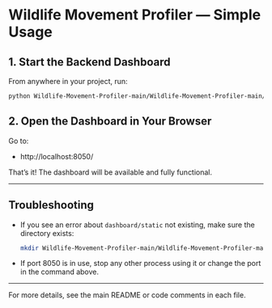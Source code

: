 # Wildlife Movement Profiler — Simple Usage

## 1. Start the Backend Dashboard

From anywhere in your project, run:
```sh
python Wildlife-Movement-Profiler-main/Wildlife-Movement-Profiler-main/dashboard/app.py
```

## 2. Open the Dashboard in Your Browser

Go to:
- http://localhost:8050/

That’s it! The dashboard will be available and fully functional.

---

## Troubleshooting
- If you see an error about `dashboard/static` not existing, make sure the directory exists:
  ```sh
  mkdir Wildlife-Movement-Profiler-main/Wildlife-Movement-Profiler-main/dashboard/static
  ```
- If port 8050 is in use, stop any other process using it or change the port in the command above.

---

For more details, see the main README or code comments in each file. 